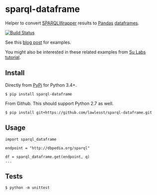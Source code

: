 # sparql-dataframe

Helper to convert [SPARQLWrapper](https://github.com/RDFLib/sparqlwrapper) results to [Pandas](https://pandas.pydata.org/) [dataframes](https://pandas.pydata.org/pandas-docs/stable/generated/pandas.DataFrame.html).

[![Build Status](https://travis-ci.org/lawlesst/sparql-dataframe.svg?branch=master)](https://travis-ci.org/lawlesst/sparql-dataframe)

See this [blog post](http://lawlesst.github.io/notebook/sparql-dataframe.html) for examples.

You might also be interested in these related examples from [Su Labs tutorial](https://github.com/SuLab/sparql_to_pandas/blob/master/SPARQL_pandas.ipynb).

## Install

Directly from [PyPi](https://pypi.org/project/sparql-dataframe/) for Python 3.4+.

```
$ pip install sparql-dataframe
```

From Github. This should support Python 2.7 as well.

```
$ pip install git+https://github.com/lawlesst/sparql-dataframe.git
```

## Usage

```
import sparql_dataframe

endpoint = "http://dbpedia.org/sparql"

df = sparql_dataframe.get(endpoint, q)
...
```

## Tests

```
$ python -m unittest
```


